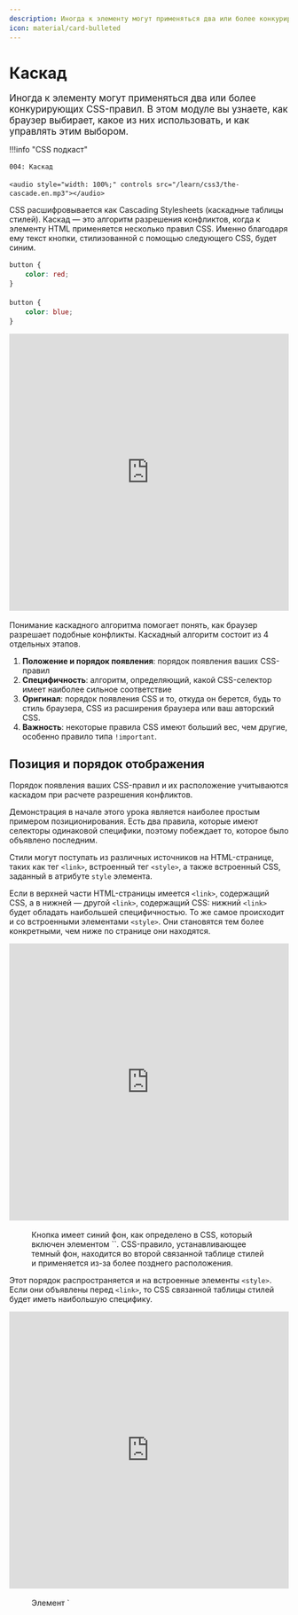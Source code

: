 ```yaml
---
description: Иногда к элементу могут применяться два или более конкурирующих CSS-правил. В этом модуле вы узнаете, как браузер выбирает, какое из них использовать, и как управлять этим выбором.
icon: material/card-bulleted
---
```


# Каскад

<big>Иногда к элементу могут применяться два или более конкурирующих CSS-правил. В этом модуле вы узнаете, как браузер выбирает, какое из них использовать, и как управлять этим выбором.</big>

!!!info "CSS подкаст"

    004: Каскад

    <audio style="width: 100%;" controls src="/learn/css3/the-cascade.en.mp3"></audio>

CSS расшифровывается как Cascading Stylesheets (каскадные таблицы стилей). Каскад — это алгоритм разрешения конфликтов, когда к элементу HTML применяется несколько правил CSS. Именно благодаря ему текст кнопки, стилизованной с помощью следующего CSS, будет синим.

```css
button {
    color: red;
}

button {
    color: blue;
}
```

<iframe src="https://codepen.io/web-dot-dev/embed/GRrgMOm?height=200&amp;theme-id=light&amp;default-tab=result&amp;editable=true" style="height: 500px; width: 100%; border: 0;" loading="lazy"></iframe>

Понимание каскадного алгоритма помогает понять, как браузер разрешает подобные конфликты. Каскадный алгоритм состоит из 4 отдельных этапов.

1.  **Положение и порядок появления**: порядок появления ваших CSS-правил
2.  **Специфичность**: алгоритм, определяющий, какой CSS-селектор имеет наиболее сильное соответствие
3.  **Оригинал**: порядок появления CSS и то, откуда он берется, будь то стиль браузера, CSS из расширения браузера или ваш авторский CSS.
4.  **Важность**: некоторые правила CSS имеют больший вес, чем другие, особенно правило типа `!important`.

## Позиция и порядок отображения

Порядок появления ваших CSS-правил и их расположение учитываются каскадом при расчете разрешения конфликтов.

Демонстрация в начале этого урока является наиболее простым примером позиционирования. Есть два правила, которые имеют селекторы одинаковой специфики, поэтому побеждает то, которое было объявлено последним.

Стили могут поступать из различных источников на HTML-странице, таких как тег `<link>`, встроенный тег `<style>`, а также встроенный CSS, заданный в атрибуте `style` элемента.

Если в верхней части HTML-страницы имеется `<link>`, содержащий CSS, а в нижней — другой `<link>`, содержащий CSS: нижний `<link>` будет обладать наибольшей специфичностью. То же самое происходит и со встроенными элементами `<style>`. Они становятся тем более конкретными, чем ниже по странице они находятся.

<iframe src="https://codepen.io/web-dot-dev/embed/NWdPaWv?height=500&amp;theme-id=light&amp;default-tab=result&amp;editable=true" style="height: 500px; width: 100%; border: 0;" loading="lazy"></iframe>
<figure>
<figcaption markdown>Кнопка имеет синий фон, как определено в CSS, который включен элементом `<link />`. CSS-правило, устанавливающее темный фон, находится во второй связанной таблице стилей и применяется из-за более позднего расположения.</figcaption>
</figure>

Этот порядок распространяется и на встроенные элементы `<style>`. Если они объявлены перед `<link>`, то CSS связанной таблицы стилей будет иметь наибольшую специфику.

<iframe src="https://codepen.io/web-dot-dev/embed/xxgbLoB?height=500&amp;theme-id=light&amp;default-tab=result&amp;editable=true" style="height: 500px; width: 100%; border: 0;" loading="lazy"></iframe>
<figure>
<figcaption markdown>Элемент `<style>` объявляется в `<head>`, а элемент `<link />` — в `<body>`. Это означает, что он получает больше конкретики, чем элемент `<style>`.</figcaption>
</figure>

Встроенный атрибут `style` с объявленным в нем CSS будет иметь приоритет над всеми остальными CSS, независимо от его позиции, если только в объявлении не определено значение `!important`.

Позиция также применяется в порядке следования CSS-правил. В данном примере элемент будет иметь пурпурный фон, поскольку `background: purple` был объявлен последним. Поскольку зеленый фон был объявлен раньше пурпурного, он теперь игнорируется браузером.

```css
.my-element {
    background: green;
    background: purple;
}
```

Возможность указать два значения для одного и того же свойства может быть простым способом создания резервных копий для браузеров, не поддерживающих определенное значение. В следующем примере `font-size` объявляется дважды. Если `clamp()` поддерживается браузером, то предыдущее объявление `font-size` будет отменено. Если `clamp()` не поддерживается браузером, то первоначальное объявление будет выполнено, и размер шрифта будет равен `1.5rem`.

```css
.my-element {
    font-size: 1.5rem;
    font-size: clamp(1.5rem, 1rem + 3vw, 2rem);
}
```

<iframe src="https://codepen.io/web-dot-dev/embed/xxgbPMP?height=500&amp;theme-id=light&amp;default-tab=result&amp;editable=true" style="height: 500px; width: 100%; border: 0;" loading="lazy"></iframe>

!!!note ""

    Такой подход к объявлению одного и того же свойства дважды работает потому, что браузеры игнорируют непонятные им значения. В отличие от некоторых других языков программирования, CSS не выдает ошибку и не нарушает работу программы, когда обнаруживает строку, которую не может разобрать — значение, которое не может разобрать, является недопустимым и поэтому игнорируется. Браузер продолжает обрабатывать остальную часть CSS, не нарушая того, что он уже понял.

## Специфичность

Специфичность — это алгоритм, который определяет, какой CSS-селектор является наиболее специфичным, используя для этого весовую или балльную систему расчетов. Сделав правило более специфичным, можно добиться того, что оно будет применяться даже в том случае, если в CSS появится другой CSS, соответствующий селектору.

В [следующем уроке](specificity.md) вы сможете узнать подробности о том, как рассчитывается специфичность, однако соблюдение нескольких правил поможет вам избежать слишком частых проблем со специфичностью.

CSS, нацеленный на класс элемента, делает это правило более специфичным, а значит, и более важным для применения, чем CSS, нацеленный только на элемент. Это означает, что при использовании следующего CSS элемент `h1` будет окрашен в красный цвет, даже если оба правила совпадают и правило для селектора `h1` находится позже в таблице стилей.

```html
<h1 class="my-element">Heading</h1>
```

---

```css
.my-element {
    color: red;
}

h1 {
    color: blue;
}
```

Идентификатор `id` делает CSS еще более конкретным, поэтому стили, примененные к идентификатору, будут отменять стили, примененные другими способами. Это одна из причин, по которой обычно не стоит привязывать стили к `id`. Это может затруднить перезапись стиля чем-то другим.

### Специфичность имеет кумулятивный характер

Как вы узнаете из следующего урока, каждому типу селектора присваиваются баллы, которые показывают, насколько он специфичен. Баллы за все селекторы, которые вы использовали для выделения элемента, суммируются. Это означает, что при нацеливании элемента с помощью списка селекторов типа `a.my-class.another-class[href]:hover` вы получите нечто, что будет довольно сложно переписать с помощью других CSS. По этой причине, а также для того, чтобы сделать CSS более пригодным для повторного использования, рекомендуется максимально упростить селекторы. Используйте специфику как инструмент для получения доступа к элементам, когда это необходимо, но всегда рассматривайте возможность рефакторинга длинных специфических списков селекторов, если это возможно.

## Origin

Написанный вами CSS — это не единственный CSS, применяемый к странице. Каскад учитывает происхождение CSS. К ним относятся внутренняя таблица стилей браузера, стили, добавленные расширениями браузера или операционной системой, и ваш авторский CSS. Порядок специфичности этих источников, от наименее специфичных до наиболее специфичных, следующий:

1.  **Базовые стили пользовательского агента**. Это стили, которые браузер применяет к HTML-элементам по умолчанию.
2.  **Локальные стили пользователя**. Они могут быть заложены на уровне операционной системы, например, базовый размер шрифта или предпочтение уменьшенного движения. Они также могут быть получены из расширений браузера, например, из расширения, позволяющего пользователю написать собственный пользовательский CSS для веб-страницы.
3.  **Авторский CSS**. CSS, автором которого являетесь вы.
4.  **Авторские `!important`**. Любые `!important`, которые вы добавляете к своим авторским декларациям.
5.  **Локальные пользовательские стили `!important`**. Любые `!important`, которые поступают с уровня операционной системы или CSS уровня расширения браузера.
6.  **Агент пользователя `!important`**. Любые `!important`, которые определены в CSS по умолчанию, предоставляемом браузером.

![Визуальная демонстрация порядка происхождения, который также объясняется в списке.](the-cascade-1.svg)

Если у вас есть тип правила `!important` в CSS, автором которого вы являетесь, а у пользователя есть тип правила `!important` в его пользовательском CSS, то чей CSS победит?

## Важность

Не все правила CSS вычисляются одинаково или имеют одинаковую важность.

Порядок **важности**, от наименее важного к наиболее важному, следующий:

1.  обычный тип правила, например, `font-size`, `background` или `color`.
2.  Тип правила `animation`
3.  Тип правила `!important` (в том же порядке, что и в оригинале)
4.  Тип правила `transition`

Активные типы правил анимации и перехода имеют более высокую важность, чем обычные правила. В случае переходов более высокую важность имеют типы правил `!important`. Это связано с тем, что когда анимация или переход становятся активными, их ожидаемое поведение заключается в изменении визуального состояния.

## Использование DevTools для выяснения причин неприменения некоторых CSS

Браузерные DevTools обычно показывают все CSS, которые могут соответствовать элементу, с вычеркиванием тех, которые не используются.

![Изображение браузера DevTools с перечеркнутым CSS](the-cascade-2.avif)

Если CSS, который вы ожидали применить, вообще не появляется, значит, он не соответствует элементу. В этом случае необходимо искать другое место, возможно, опечатку в имени класса или элемента или недопустимый CSS.

## Ресурсы

-   [Интерактивное объяснение каскада](https://wattenberger.com/blog/css-cascade)
-   [Ссылка на каскад в MDN](https://developer.mozilla.org/docs/Learn/CSS/Building_blocks/Cascade_and_inheritance)

:information_source: Источник: [The cascade](https://web.dev/learn/css/the-cascade/)
